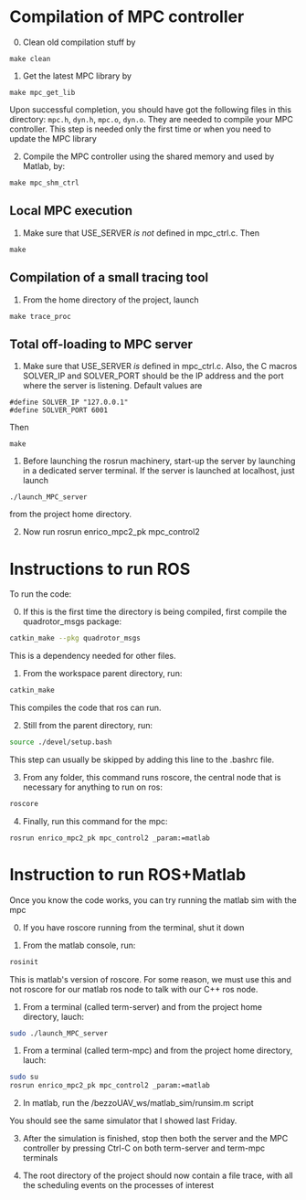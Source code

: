 # Compilation of MPC controller

0. Clean old compilation stuff by
  ```
  make clean
  ```

1. Get the latest MPC library by
  ```
  make mpc_get_lib
  ```
  Upon successful completion, you should have got the following files in this directory: `mpc.h`, `dyn.h`, `mpc.o`, `dyn.o`. They are needed to compile your MPC controller. This step is needed only the first time or when you need to update the MPC library

2. Compile the MPC controller using the shared memory and used by Matlab, by:
  ```
  make mpc_shm_ctrl
  ```

## Local MPC execution

1. Make sure that USE_SERVER *is not* defined in mpc_ctrl.c. Then
  ```
  make
  ```

## Compilation of a small tracing tool

1. From the home directory of the project, launch
  ```
  make trace_proc
  ```


## Total off-loading to MPC server

1. Make sure that USE_SERVER *is* defined in mpc_ctrl.c. Also, the C macros
SOLVER_IP and SOLVER_PORT should be the IP address and the port where the server is listening. Default values are
  ```
  #define SOLVER_IP "127.0.0.1"
  #define SOLVER_PORT 6001
  ```
  Then
  ```
  make
  ```

1. Before launching the rosrun machinery, start-up the server by launching in a dedicated server terminal. If the server is launched at localhost, just launch
  ```
  ./launch_MPC_server
  ```
  from the project home directory.

2. Now run rosrun enrico_mpc2_pk mpc_control2


# Instructions to run ROS

To run the code:

0. If this is the first time the directory is being compiled, first compile the quadrotor_msgs package:

```bash
catkin_make --pkg quadrotor_msgs
```

This is a dependency needed for other files.

1. From the workspace parent directory, run:

```bash
catkin_make
```

This compiles the code that ros can run.

2. Still from the parent directory, run:

```bash
source ./devel/setup.bash
```


This step can usually be skipped by adding this line to the .bashrc file.

3. From any folder, this command runs roscore, the central node that is necessary for anything to run on ros:

```bash
roscore
```

4. Finally, run this command for the mpc:

```bash
rosrun enrico_mpc2_pk mpc_control2 _param:=matlab
```

# Instruction to run ROS+Matlab

Once you know the code works, you can try running the matlab sim with the mpc

0. If you have roscore running from the terminal, shut it down

1. From the matlab console, run:

```bash
rosinit
```

This is matlab's version of roscore. For some reason, we must use this and not roscore for our matlab ros node to talk with our C++ ros node.

1. From a terminal (called term-server) and from the project home directory, lauch:

```bash
sudo ./launch_MPC_server
```

1. From a terminal (called term-mpc) and from the project home directory, lauch:

```bash
sudo su
rosrun enrico_mpc2_pk mpc_control2 _param:=matlab
```

2. In matlab, run the /bezzoUAV_ws/matlab_sim/runsim.m script

You should see the same simulator that I showed last Friday.

3. After the simulation is finished, stop then both the server and the MPC controller by pressing Ctrl-C on both term-server and term-mpc terminals

4. The root directory of the project should now contain a file trace, with all the scheduling events on the processes of interest


